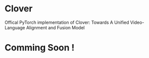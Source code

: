 # Clover
Offical PyTorch implementation of Clover: Towards A Unified Video-Language Alignment and Fusion Model
# Comming Soon !